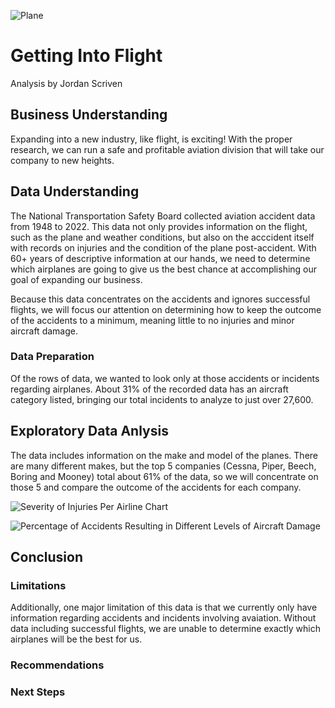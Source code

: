 
![Plane](https://honeywell.scene7.com/is/image/honeywell/AeroBT-s_414384259_Business-Jet_2880x1440)
# Getting Into Flight
Analysis by Jordan Scriven  

## Business Understanding
Expanding into a new industry, like flight, is exciting!  With the proper research, we can run a safe and profitable aviation division that will take our company to new heights.

## Data Understanding
The National Transportation Safety Board collected aviation accident data from 1948 to 2022.  This data not only provides information on the flight, such as the plane and weather conditions, but also on the acccident itself with records on injuries and the condition of the plane post-accident. With 60+ years of descriptive information at our hands, we need to determine which airplanes are going to give us the best chance at accomplishing our goal of expanding our business.

Because this data concentrates on the accidents and ignores successful flights, we will focus our attention on determining how to keep the outcome of the accidents to a minimum, meaning little to no injuries and minor aircraft damage.

### Data Preparation
Of the rows of data, we wanted to look only at those accidents or incidents regarding airplanes.  About 31% of the recorded data has an aircraft category listed, bringing our total incidents to analyze to just over 27,600.

## Exploratory Data Anlysis
The data includes information on the make and model of the planes.  There are many different makes, but the top 5 companies (Cessna, Piper, Beech, Boring and Mooney) total about 61% of the data, so we will concentrate on those 5 and compare the outcome of the accidents for each company.

![Severity of Injuries Per Airline Chart](https://github.com/user-attachments/assets/4ba63ac4-e875-4d6e-bb4d-1a114e313825)

![Percentage of Accidents Resulting in Different Levels of Aircraft Damage](https://github.com/user-attachments/assets/796c4cc7-19e9-400a-966b-8e60d05ad9e6)


## Conclusion

### Limitations
Additionally, one major limitation of this data is that we currently only have information regarding accidents and incidents involving avaiation.  Without data including successful flights, we are unable to determine exactly which airplanes will be the best for us.


### Recommendations

### Next Steps
